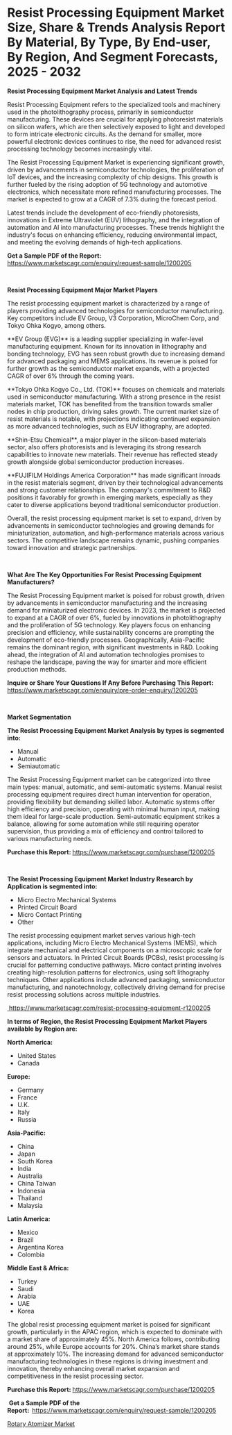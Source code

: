 <p><h1>Resist Processing Equipment Market Size, Share & Trends Analysis Report By Material, By Type, By End-user, By Region, And Segment Forecasts, 2025 - 2032</h1></p><p><strong>Resist Processing Equipment Market Analysis and Latest Trends</strong></p>
<p><p>Resist Processing Equipment refers to the specialized tools and machinery used in the photolithography process, primarily in semiconductor manufacturing. These devices are crucial for applying photoresist materials on silicon wafers, which are then selectively exposed to light and developed to form intricate electronic circuits. As the demand for smaller, more powerful electronic devices continues to rise, the need for advanced resist processing technology becomes increasingly vital.</p><p>The Resist Processing Equipment Market is experiencing significant growth, driven by advancements in semiconductor technologies, the proliferation of IoT devices, and the increasing complexity of chip designs. This growth is further fueled by the rising adoption of 5G technology and automotive electronics, which necessitate more refined manufacturing processes. The market is expected to grow at a CAGR of 7.3% during the forecast period. </p><p>Latest trends include the development of eco-friendly photoresists, innovations in Extreme Ultraviolet (EUV) lithography, and the integration of automation and AI into manufacturing processes. These trends highlight the industry's focus on enhancing efficiency, reducing environmental impact, and meeting the evolving demands of high-tech applications.</p></p>
<p><strong>Get a Sample PDF of the Report:&nbsp;</strong> <a href="https://www.marketscagr.com/enquiry/request-sample/1200205?utm_campaign=2771&utm_medium=2&utm_source=Github&utm_content=ia&utm_term=24022025&utm_id=resist-processing-equipment">https://www.marketscagr.com/enquiry/request-sample/1200205</a></p>
<p>&nbsp;</p>
<p><strong>Resist Processing Equipment Major Market Players</strong></p>
<p><p>The resist processing equipment market is characterized by a range of players providing advanced technologies for semiconductor manufacturing. Key competitors include EV Group, V3 Corporation, MicroChem Corp, and Tokyo Ohka Kogyo, among others.</p><p>**EV Group (EVG)** is a leading supplier specializing in wafer-level manufacturing equipment. Known for its innovation in lithography and bonding technology, EVG has seen robust growth due to increasing demand for advanced packaging and MEMS applications. Its revenue is poised for further growth as the semiconductor market expands, with a projected CAGR of over 6% through the coming years.</p><p>**Tokyo Ohka Kogyo Co., Ltd. (TOK)** focuses on chemicals and materials used in semiconductor manufacturing. With a strong presence in the resist materials market, TOK has benefited from the transition towards smaller nodes in chip production, driving sales growth. The current market size of resist materials is notable, with projections indicating continued expansion as more advanced technologies, such as EUV lithography, are adopted.</p><p>**Shin-Etsu Chemical**, a major player in the silicon-based materials sector, also offers photoresists and is leveraging its strong research capabilities to innovate new materials. Their revenue has reflected steady growth alongside global semiconductor production increases.</p><p>**FUJIFILM Holdings America Corporation** has made significant inroads in the resist materials segment, driven by their technological advancements and strong customer relationships. The company's commitment to R&D positions it favorably for growth in emerging markets, especially as they cater to diverse applications beyond traditional semiconductor production.</p><p>Overall, the resist processing equipment market is set to expand, driven by advancements in semiconductor technologies and growing demands for miniaturization, automation, and high-performance materials across various sectors. The competitive landscape remains dynamic, pushing companies toward innovation and strategic partnerships.</p></p>
<p>&nbsp;</p>
<p><strong>What Are The Key Opportunities For Resist Processing Equipment Manufacturers?</strong></p>
<p><p>The Resist Processing Equipment market is poised for robust growth, driven by advancements in semiconductor manufacturing and the increasing demand for miniaturized electronic devices. In 2023, the market is projected to expand at a CAGR of over 6%, fueled by innovations in photolithography and the proliferation of 5G technology. Key players focus on enhancing precision and efficiency, while sustainability concerns are prompting the development of eco-friendly processes. Geographically, Asia-Pacific remains the dominant region, with significant investments in R&D. Looking ahead, the integration of AI and automation technologies promises to reshape the landscape, paving the way for smarter and more efficient production methods.</p></p>
<p><strong>Inquire or Share Your Questions If Any Before Purchasing This Report:</strong> <a href="https://www.marketscagr.com/enquiry/pre-order-enquiry/1200205?utm_campaign=2771&utm_medium=2&utm_source=Github&utm_content=ia&utm_term=24022025&utm_id=resist-processing-equipment">https://www.marketscagr.com/enquiry/pre-order-enquiry/1200205</a></p>
<p>&nbsp;</p>
<p><strong>Market Segmentation</strong></p>
<p><strong>The Resist Processing Equipment Market Analysis by types is segmented into:</strong></p>
<p><ul><li>Manual</li><li>Automatic</li><li>Semiautomatic</li></ul></p>
<p><p>The Resist Processing Equipment market can be categorized into three main types: manual, automatic, and semi-automatic systems. Manual resist processing equipment requires direct human intervention for operation, providing flexibility but demanding skilled labor. Automatic systems offer high efficiency and precision, operating with minimal human input, making them ideal for large-scale production. Semi-automatic equipment strikes a balance, allowing for some automation while still requiring operator supervision, thus providing a mix of efficiency and control tailored to various manufacturing needs.</p></p>
<p><strong>Purchase this Report:&nbsp;</strong><a href="https://www.marketscagr.com/purchase/1200205?utm_campaign=2771&utm_medium=2&utm_source=Github&utm_content=ia&utm_term=24022025&utm_id=resist-processing-equipment">https://www.marketscagr.com/purchase/1200205</a></p>
<p>&nbsp;</p>
<p><strong>The Resist Processing Equipment Market Industry Research by Application is segmented into:</strong></p>
<p><ul><li>Micro Electro Mechanical Systems</li><li>Printed Circuit Board</li><li>Micro Contact Printing</li><li>Other</li></ul></p>
<p><p>The resist processing equipment market serves various high-tech applications, including Micro Electro Mechanical Systems (MEMS), which integrate mechanical and electrical components on a microscopic scale for sensors and actuators. In Printed Circuit Boards (PCBs), resist processing is crucial for patterning conductive pathways. Micro contact printing involves creating high-resolution patterns for electronics, using soft lithography techniques. Other applications include advanced packaging, semiconductor manufacturing, and nanotechnology, collectively driving demand for precise resist processing solutions across multiple industries.</p></p>
<p><a href="https://www.marketscagr.com/resist-processing-equipment-r1200205?utm_campaign=2771&utm_medium=2&utm_source=Github&utm_content=ia&utm_term=24022025&utm_id=resist-processing-equipment">&nbsp;https://www.marketscagr.com/resist-processing-equipment-r1200205</a></p>
<p><strong>In terms of Region, the Resist Processing Equipment Market Players available by Region are:</strong></p>
<p>
    <p> <strong> North America: </strong>
        <ul>
            <li>United States</li>
            <li>Canada</li>
        </ul>
        </p> 
    <p> <strong> Europe: </strong>
        <ul>
            <li>Germany</li>
            <li>France</li>
            <li>U.K.</li>
            <li>Italy</li>
            <li>Russia</li>
        </ul>
        </p> 
    <p> <strong> Asia-Pacific: </strong>
        <ul>
            <li>China</li>
            <li>Japan</li>
            <li>South Korea</li>
            <li>India</li>
            <li>Australia</li>
            <li>China Taiwan</li>
            <li>Indonesia</li>
            <li>Thailand</li>
            <li>Malaysia</li>
        </ul>
        </p> 
    <p> <strong> Latin America: </strong>
        <ul>
            <li>Mexico</li>
            <li>Brazil</li>
            <li>Argentina Korea</li>
            <li>Colombia</li>
        </ul>
        </p> 
    <p> <strong> Middle East & Africa: </strong>
        <ul>
            <li>Turkey</li>
            <li>Saudi</li>
            <li>Arabia</li>
            <li>UAE</li>
            <li>Korea</li>
        </ul>
    </p>
    </p>
<p><p>The global resist processing equipment market is poised for significant growth, particularly in the APAC region, which is expected to dominate with a market share of approximately 45%. North America follows, contributing around 25%, while Europe accounts for 20%. China’s market share stands at approximately 10%. The increasing demand for advanced semiconductor manufacturing technologies in these regions is driving investment and innovation, thereby enhancing overall market expansion and competitiveness in the resist processing sector.</p></p>
<p><strong>Purchase this Report: </strong><a href="https://www.marketscagr.com/purchase/1200205?utm_campaign=2771&utm_medium=2&utm_source=Github&utm_content=ia&utm_term=24022025&utm_id=resist-processing-equipment">https://www.marketscagr.com/purchase/1200205</a></p>
<p>&nbsp;<strong>Get a Sample PDF of the Report:&nbsp;&nbsp;</strong><a href="https://www.marketscagr.com/enquiry/request-sample/1200205?utm_campaign=2771&utm_medium=2&utm_source=Github&utm_content=ia&utm_term=24022025&utm_id=resist-processing-equipment">https://www.marketscagr.com/enquiry/request-sample/1200205</a></p>
<p><strong></strong></p>
<p><p><a href="https://github.com/aidelndasse/Market-Research-Report-List-1/blob/main/rotary-atomizer-market.md?utm_campaign=2771&utm_medium=2&utm_source=Github&utm_content=ia&utm_term=24022025&utm_id=resist-processing-equipment">Rotary Atomizer Market</a></p></p>